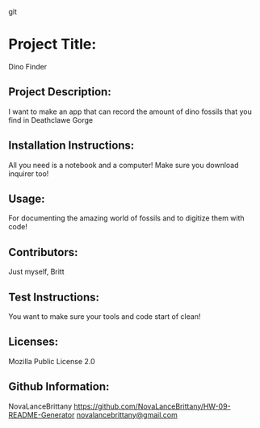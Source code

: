 git 
  # Project Title: 
  Dino Finder

  ## Project Description:
  I want to make an app that can record the amount of dino fossils that you find in Deathclawe Gorge
  
  ## Installation Instructions:
  All you need is a notebook and a computer! Make sure you download inquirer too!

  ## Usage:
  For documenting the amazing world of fossils and to digitize them with code!

  ## Contributors:
  Just myself, Britt

  ## Test Instructions:
  You want to make sure your tools and code start of clean!

  ## Licenses:
  Mozilla Public License 2.0

  ## Github Information: 
  NovaLanceBrittany
  https://github.com/NovaLanceBrittany/HW-09-README-Generator
  novalancebrittany@gmail.com

